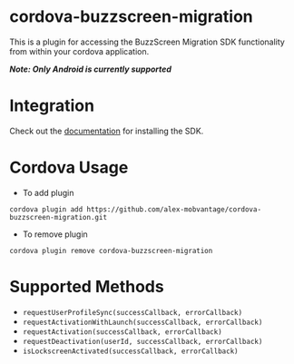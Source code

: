 # cordova-buzzscreen-migration

This is a plugin for accessing the BuzzScreen Migration SDK functionality from within your cordova application.

**_Note: Only Android is currently supported_**

# Integration

Check out the <a href="https://github.com/Buzzvil/buzzscreen-sdk-publisher-migration/blob/master/README-EN.md">documentation</a> for installing the SDK.

# Cordova Usage

* To add plugin
```
cordova plugin add https://github.com/alex-mobvantage/cordova-buzzscreen-migration.git
```

* To remove plugin
```
cordova plugin remove cordova-buzzscreen-migration
```

# Supported Methods

* `requestUserProfileSync(successCallback, errorCallback)`
* `requestActivationWithLaunch(successCallback, errorCallback)`
* `requestActivation(successCallback, errorCallback)`
* `requestDeactivation(userId, successCallback, errorCallback)`
* `isLockscreenActivated(successCallback, errorCallback)`
